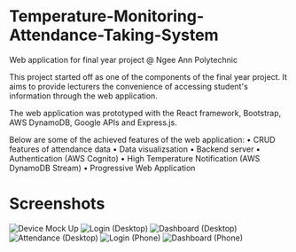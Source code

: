 # Temperature-Monitoring-Attendance-Taking-System
Web application for final year project @ Ngee Ann Polytechnic

This project started off as one of the components of the final year project. It aims to provide lecturers the convenience of accessing student's information through the web application.  

The web application was prototyped with the React framework, Bootstrap, AWS DynamoDB, Google APIs and Express.js.

Below are some of the achieved features of the web application: 
• CRUD features of attendance data
• Data visualizsation
• Backend server 
• Authentication (AWS Cognito)
• High Temperature Notification (AWS DynamoDB Stream)
• Progressive Web Application

# Screenshots
![Device Mock Up](https://user-images.githubusercontent.com/41357084/133891009-37ed681f-c4a3-4466-9d27-89246aeb94f9.jpg)
![Login (Desktop)](https://user-images.githubusercontent.com/41357084/133891013-0963c5d0-8880-4d4f-b140-bc262aafa031.PNG)
![Dashboard (Desktop)](https://user-images.githubusercontent.com/41357084/133891017-549b34ad-5f9c-4288-91ff-07140692c11c.JPG)
![Attendance (Desktop)](https://user-images.githubusercontent.com/41357084/133891024-3a51c98a-5f8e-444d-9913-b998ca6c7c06.PNG)
![Login (Phone)](https://user-images.githubusercontent.com/41357084/133891015-541beb81-3c49-4024-aa59-e0d6337fd37f.PNG) ![Dashboard (Phone)](https://user-images.githubusercontent.com/41357084/133891021-5ff00d11-f205-4ea4-80a3-4817801e9fc3.JPG)

